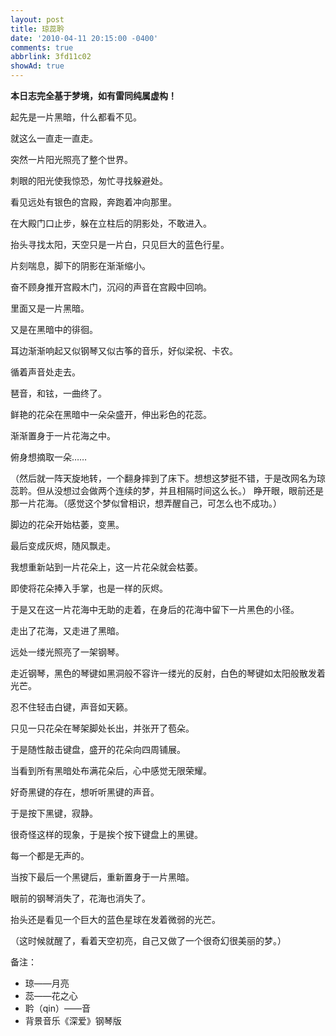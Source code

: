 ```yaml
---
layout: post
title: 琼蕊耹
date: '2010-04-11 20:15:00 -0400'
comments: true
abbrlink: 3fd11c02
showAd: true
---
```


**本日志完全基于梦境，如有雷同纯属虚构！**

起先是一片黑暗，什么都看不见。

就这么一直走一直走。

突然一片阳光照亮了整个世界。

刺眼的阳光使我惊恐，匆忙寻找躲避处。

看见远处有银色的宫殿，奔跑着冲向那里。

在大殿门口止步，躲在立柱后的阴影处，不敢进入。

抬头寻找太阳，天空只是一片白，只见巨大的蓝色行星。

片刻喘息，脚下的阴影在渐渐缩小。

奋不顾身推开宫殿木门，沉闷的声音在宫殿中回响。

里面又是一片黑暗。

又是在黑暗中的徘徊。

耳边渐渐响起又似钢琴又似古筝的音乐，好似梁祝、卡农。

循着声音处走去。

琶音，和铉，一曲终了。

鲜艳的花朵在黑暗中一朵朵盛开，伸出彩色的花蕊。

渐渐置身于一片花海之中。

俯身想摘取一朵……

（然后就一阵天旋地转，一个翻身摔到了床下。想想这梦挺不错，于是改网名为琼蕊耹。但从没想过会做两个连续的梦，并且相隔时间这么长。）
睁开眼，眼前还是那一片花海。（感觉这个梦似曾相识，想弄醒自己，可怎么也不成功。）

脚边的花朵开始枯萎，变黑。

最后变成灰烬，随风飘走。

我想重新站到一片花朵上，这一片花朵就会枯萎。

即使将花朵捧入手掌，也是一样的灰烬。

于是又在这一片花海中无助的走着，在身后的花海中留下一片黑色的小径。

走出了花海，又走进了黑暗。

远处一缕光照亮了一架钢琴。

走近钢琴，黑色的琴键如黑洞般不容许一缕光的反射，白色的琴键如太阳般散发着光芒。

忍不住轻击白键，声音如天籁。

只见一只花朵在琴架脚处长出，并张开了苞朵。

于是随性敲击键盘，盛开的花朵向四周铺展。

当看到所有黑暗处布满花朵后，心中感觉无限荣耀。

好奇黑键的存在，想听听黑键的声音。

于是按下黑键，寂静。

很奇怪这样的现象，于是挨个按下键盘上的黑键。

每一个都是无声的。

当按下最后一个黑键后，重新置身于一片黑暗。

眼前的钢琴消失了，花海也消失了。

抬头还是看见一个巨大的蓝色星球在发着微弱的光芒。

（这时候就醒了，看着天空初亮，自己又做了一个很奇幻很美丽的梦。）


备注：

* 琼——月亮
* 蕊——花之心
* 耹（qin）——音
* 背景音乐《深爱》钢琴版
